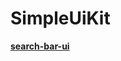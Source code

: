 # SimpleUiKit

**[search-bar-ui](https://github.com/c-goldcrane/simple-ui-kit/tree/main/packages/search-bar-ui)**
